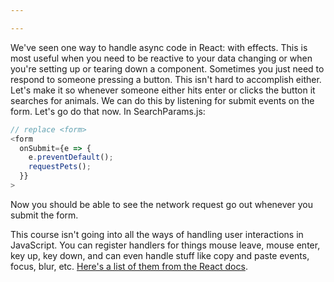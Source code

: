 ```yaml
---

---
```


We've seen one way to handle async code in React: with effects. This is most useful when you need to be reactive to your data changing or when you're setting up or tearing down a component. Sometimes you just need to respond to someone pressing a button. This isn't hard to accomplish either. Let's make it so whenever someone either hits enter or clicks the button it searches for animals. We can do this by listening for submit events on the form. Let's go do that now. In SearchParams.js:

```javascript
// replace <form>
<form
  onSubmit={e => {
    e.preventDefault();
    requestPets();
  }}
>
```

Now you should be able to see the network request go out whenever you submit the form.

This course isn't going into all the ways of handling user interactions in JavaScript. You can register handlers for things mouse leave, mouse enter, key up, key down, and can even handle stuff like copy and paste events, focus, blur, etc. [Here's a list of them from the React docs][docs].

[docs]: https://reactjs.org/docs/events.html#supported-events
